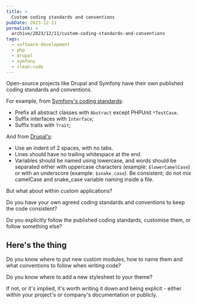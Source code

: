```yaml
---
title: >
  Custom coding standards and conventions
pubDate: 2023-12-11
permalink: >
  archive/2023/12/11/custom-coding-standards-and-conventions
tags:
  - software-development
  - php
  - drupal
  - symfony
  - clean-code
---
```


Open-source projects like Drupal and Symfony have their own published coding standards and conventions.

For example, from [Symfony's coding standards][symfony]:

* Prefix all abstract classes with `Abstract` except PHPUnit `*TestCase`.
* Suffix interfaces with `Interface`;
* Suffix traits with `Trait`;

And from [Drupal's][drupal]:

* Use an indent of 2 spaces, with no tabs.
* Lines should have no trailing whitespace at the end.
* Variables should be named using lowercase, and words should be separated either with uppercase characters (example: `$lowerCamelCase`) or with an underscore (example: `$snake_case`). Be consistent; do not mix camelCase and snake_case variable naming inside a file.

But what about within custom applications?

Do you have your own agreed coding standards and conventions to keep the code consistent?

Do you explicitly follow the published coding standards, customise them, or follow something else?

## Here's the thing

Do you know where to put new custom modules, how to name them and what conventions to follow when writing code?

Do you know where to add a new stylesheet to your theme?

If not, or it's implied, it's worth writing it down and being explicit - either within your project's or company's documentation or publicly.

[drupal]: https://www.drupal.org/docs/develop/standards/php/php-coding-standards
[symfony]: https://symfony.com/doc/current/contributing/code/standards.html
